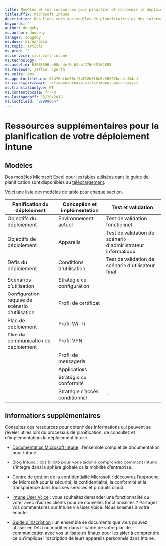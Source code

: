 ```yaml
---
title: Modèles et les ressources pour planifier et concevoir le déploiement Intune
titlesuffix: Microsoft Intune
description: Des liens vers des modèles de planification et des informations Intune supplémentaires qui peuvent se révéler utiles lors du processus de planification et d’implémentation de votre déploiement Microsoft Intune.
keywords: ''
author: dougeby
ms.author: dougeby
manager: dougeby
ms.date: 01/02/2018
ms.topic: article
ms.prod: ''
ms.service: microsoft-intune
ms.technology: ''
ms.assetid: 63060896-e00e-4ef0-b2ad-276e55164895
ms.reviewer: jeffbu, cgerth
ms.suite: ems
ms.openlocfilehash: 67476afbd00cf54162b316e6c38967bccbed34ad
ms.sourcegitcommit: 54fc806036f84a8667cf8f74086358bccd30aa7d
ms.translationtype: HT
ms.contentlocale: fr-FR
ms.lasthandoff: 03/20/2018
ms.locfileid: "29999064"
---
```

# <a name="additional-resources-for-planning-your-intune-deployment"></a>Ressources supplémentaires pour la planification de votre déploiement Intune

## <a name="templates"></a>Modèles

Des modèles Microsoft Excel pour les tables utilisées dans le guide de planification sont disponibles au [téléchargement](https://gallery.technet.microsoft.com/Intune-deployment-planning-fae156c2?redir=0).

Voici une liste des modèles de table pour chaque section.

|Panification du déploiement  |Conception et implémentation   |Test et validation |
|-----|----- |------|
| Objectifs du déploiement |Environnement actuel|Test de validation fonctionnel|
| Objectifs de déploiement |Appareils|Test de validation de scénario d'administrateur informatique|
| Défis du déploiement |Conditions d'utilisation|Test de validation de scénario d'utilisateur final|
| Scénarios d’utilisation |Stratégie de configuration| |
| Configuration requise de scénario d'utilisation |Profil de certificat| |
| Plan de déploiement |Profil Wi-Fi| |
| Plan de communication de déploiement|Profil VPN| |
| |  Profil de messagerie | |
| | Applications | |
| | Stratégie de conformité | |
| | Stratégie d’accès conditionnel|-|


## <a name="further-reading"></a>Informations supplémentaires

Consultez ces ressources pour obtenir des informations qui peuvent se révéler utiles lors du processus de planification, de consultez et d’implémentation du déploiement Intune.

-   [Documentation Microsoft Intune](/intune/) : l’ensemble complet de documentation pour Intune.

-   [Blog Intune](https://blogs.technet.microsoft.com/enterprisemobility/) : des billets pour vous aider à comprendre comment Intune s’intègre dans la sphère globale de la mobilité d’entreprise.

-   [Centre de gestion de la confidentialité Microsoft](http://www.microsoft.com/TrustCenter) : découvrez l’approche de Microsoft pour la sécurité, la confidentialité, la conformité et la transparence dans tous ses services et produits cloud.

-   [Intune User Voice](http://microsoftintune.uservoice.com/) : vous souhaitez demander une fonctionnalité ou voter avec d’autres clients pour de nouvelles fonctionnalités ? Partagez vos commentaires sur Intune via User Voice. Nous sommes à votre écoute.

-   [Guide d’inscription](https://gallery.technet.microsoft.com/Intune-End-User-Enrollment-3a0c9b0c?WT.mc_id=Blog_Intune_General_PCIT) : un ensemble de documents que vous pouvez utiliser en l’état ou modifier dans le cadre de votre plan de communication avec vos utilisateurs finaux pour les aider à comprendre ce qu’implique l’inscription de leurs appareils personnels dans Intune.
